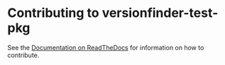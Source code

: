 Contributing to versionfinder-test-pkg
===============================

See the [Documentation on ReadTheDocs](http://versionfinder-test-pkg.readthedocs.org/en/master/index.html) for information on how to contribute.
